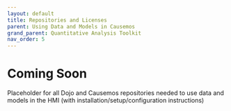 ```yaml
---
layout: default
title: Repositories and Licenses
parent: Using Data and Models in Causemos
grand_parent: Quantitative Analysis Toolkit
nav_order: 5
---
```


# Coming Soon

Placeholder for all Dojo and Causemos repositories needed to use data and models in the HMI (with installation/setup/configuration instructions)
